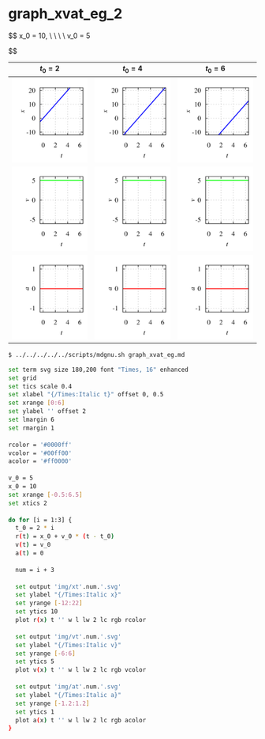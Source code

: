 # graph_xvat_eg_2
$$
x_0 = 10, \ \ \ \ v_0 = 5

$$

$t_0 = 2$ | $t_0 = 4$ | $t_0 = 6$
:-: | :-: | :-:
![](img/xt4.svg) | ![](img/xt5.svg) | ![](img/xt6.svg)
![](img/vt4.svg) | ![](img/vt5.svg) | ![](img/vt6.svg)
![](img/at4.svg) | ![](img/at5.svg) | ![](img/at6.svg)



```shell
$ ../../../../../scripts/mdgnu.sh graph_xvat_eg.md
```


```bash
set term svg size 180,200 font "Times, 16" enhanced
set grid
set tics scale 0.4
set xlabel "{/Times:Italic t}" offset 0, 0.5
set xrange [0:6]
set ylabel '' offset 2
set lmargin 6
set rmargin 1

rcolor = '#0000ff'
vcolor = '#00ff00'
acolor = '#ff0000'

v_0 = 5
x_0 = 10
set xrange [-0.5:6.5]
set xtics 2

do for [i = 1:3] {
  t_0 = 2 * i
  r(t) = x_0 + v_0 * (t - t_0)
  v(t) = v_0
  a(t) = 0
  
  num = i + 3
  
  set output 'img/xt'.num.'.svg'
  set ylabel "{/Times:Italic x}"
  set yrange [-12:22]
  set ytics 10
  plot r(x) t '' w l lw 2 lc rgb rcolor

  set output 'img/vt'.num.'.svg'
  set ylabel "{/Times:Italic v}"
  set yrange [-6:6]
  set ytics 5
  plot v(x) t '' w l lw 2 lc rgb vcolor

  set output 'img/at'.num.'.svg'
  set ylabel "{/Times:Italic a}"
  set yrange [-1.2:1.2]
  set ytics 1
  plot a(x) t '' w l lw 2 lc rgb acolor
}

```
